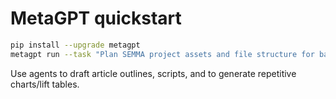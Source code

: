 # MetaGPT quickstart
```bash
pip install --upgrade metagpt
metagpt run --task "Plan SEMMA project assets and file structure for bankmarketing dataset"
```
Use agents to draft article outlines, scripts, and to generate repetitive charts/lift tables.
